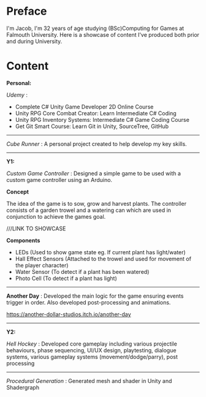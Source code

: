 # Preface
I'm Jacob, I'm 32 years of age studying (BSc)Computing for Games at Falmouth University. Here is a showcase of content I've produced both prior and during University.

# Content

**Personal:**

*Udemy* : 

- Complete C# Unity Game Developer 2D Online Course
- Unity RPG Core Combat Creator: Learn Intermediate C# Coding
- Unity RPG Inventory Systems: Intermediate C# Game Coding Course
- Get Git Smart Course: Learn Git in Unity, SourceTree, GitHub

---

*Cube Runner* : A personal project created to help develop my key skills.

---

**Y1:**

*Custom Game Controller* : Designed a simple game to be used with a custom game controller using an Arduino. 

**Concept**

The idea of the game is to sow, grow and harvest plants. The controller consists of a garden trowel and a watering can which are used in conjunction to achieve the games goal.

///LINK TO SHOWCASE

  **Components**
- LEDs (Used to show game state eg. If current plant has light/water)
- Hall Effect Sensors (Attached to the trowel and used for movement of the player character)
- Water Sensor (To detect if a plant has been watered)
- Photo Cell (To detect if a plant has light)

---

**Another Day** : Developed the main logic for the game ensuring events trigger in order. Also developed post-processing and animations.

https://another-dollar-studios.itch.io/another-day

---

**Y2:**

*Hell Hockey* : Developed core gameplay including various projectile behaviours, phase sequencing, UI/UX design, playtesting, dialogue systems, various gameplay systems (movement/dodge/parry), post processing

---

*Procedural Generation* : Generated mesh and shader in Unity and Shadergraph



